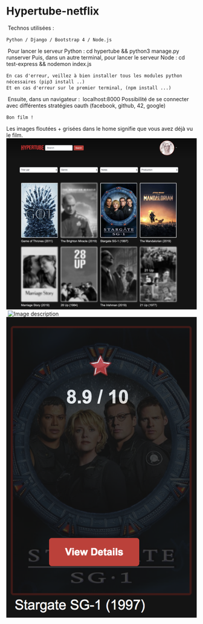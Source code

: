 # Hypertube-netflix
​
Technos utilisées : 
	
	Python / Django / Bootstrap 4 / Node.js
​
	Pour lancer le serveur Python : cd hypertube && python3 manage.py runserver
    Puis, dans un autre terminal, pour lancer le serveur Node : cd test-express && nodemon index.js
	
	En cas d'erreur, veillez à bien installer tous les modules python nécessaires (pip3 install ..)
	Et en cas d'erreur sur le premier terminal, (npm install ...)
​
Ensuite, dans un navigateur :
​
	localhost:8000
Possibilité de se connecter avec différentes stratégies oauth (facebook, github, 42, google)
	
	Bon film !
	
Les images floutées + grisées dans le home signifie que vous avez déjà vu le film.
​
![Image description](https://github.com/themarch/Hypertube-netflix-/blob/master/Screen%20Shot%202019-12-12%20at%2018.42.44.png)
​
![Image description](https://github.com/themarch/Hypertube-netflix-/blob/master/Screen%20Shot%202019-12-12%20at%2018.44.24.png)
​
![Image description](https://github.com/themarch/Hypertube-netflix-/blob/master/Screen%20Shot%202019-12-12%20at%2019.06.14.png)
